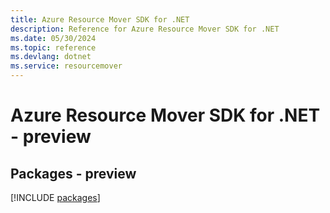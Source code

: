 ```yaml
---
title: Azure Resource Mover SDK for .NET
description: Reference for Azure Resource Mover SDK for .NET
ms.date: 05/30/2024
ms.topic: reference
ms.devlang: dotnet
ms.service: resourcemover
---
```

# Azure Resource Mover SDK for .NET - preview
## Packages - preview
[!INCLUDE [packages](resource-mover-index.md)]